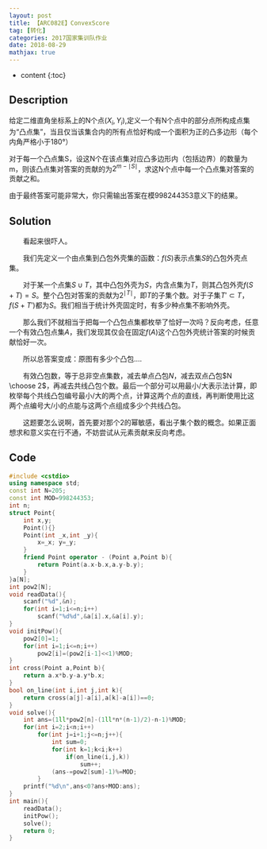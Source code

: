 ```yaml
---
layout: post
title: 【ARC082E】ConvexScore
tag: [转化]
categories: 2017国家集训队作业
date: 2018-08-29
mathjax: true
---
```

* content
{:toc}
## Description

给定二维直角坐标系上的N个点$(X_i,Y_i)$,定义一个有N个点中的部分点所构成点集为“凸点集”，当且仅当该集合内的所有点恰好构成一个面积为正的凸多边形（每个内角严格小于180°）

对于每一个凸点集S，设这N个在该点集对应凸多边形内（包括边界）的数量为m，则该凸点集对答案的贡献的为$2^{m-\mid S\mid }$，求这N个点中每一个凸点集对答案的贡献之和。

由于最终答案可能非常大，你只需输出答案在模998244353意义下的结果。



## Solution

　　看起来很吓人。

　　我们先定义一个由点集到凸包外壳集的函数：$f(S)$表示点集$S$的凸包外壳点集。

　　对于某一个点集$S\cup T$，其中凸包外壳为$S$，内含点集为$T$，则其凸包外壳$f(S+T)=S$。整个凸包对答案的贡献为$2^{\mid T\mid }$，即$T$的子集个数。对于子集$T'\subset T$，$f(S+T')$都为$S$。我们相当于统计外壳固定时，有多少种点集不影响外壳。

　　那么我们不就相当于把每一个凸包点集都枚举了恰好一次吗？反向考虑，任意一个有效凸包点集$A$，我们发现其仅会在固定$f(A)$这个凸包外壳统计答案的时候贡献恰好一次。

　　所以总答案变成：原图有多少个凸包....

　　有效凸包数，等于总非空点集数，减去单点凸包$N$，减去双点凸包$N \choose 2$，再减去共线凸包个数。最后一个部分可以用最小/大表示法计算，即枚举每个共线凸包编号最小/大的两个点，计算这两个点的直线，再判断使用比这两个点编号大/小的点能与这两个点组成多少个共线凸包。

　　这题要怎么说啊，首先要对那个2的幂敏感，看出子集个数的概念。如果正面想求和意义实在行不通，不妨尝试从元素贡献来反向考虑。



## Code

```c++
#include <cstdio>
using namespace std;
const int N=205;
const int MOD=998244353;
int n;
struct Point{
	int x,y;
	Point(){}
	Point(int _x,int _y){
		x=_x; y=_y;
	}
	friend Point operator - (Point a,Point b){
		return Point(a.x-b.x,a.y-b.y);
	}
}a[N];
int pow2[N];
void readData(){
	scanf("%d",&n);
	for(int i=1;i<=n;i++)
		scanf("%d%d",&a[i].x,&a[i].y);
}
void initPow(){
	pow2[0]=1;
	for(int i=1;i<=n;i++)
		pow2[i]=(pow2[i-1]<<1)%MOD;
}
int cross(Point a,Point b){
	return a.x*b.y-a.y*b.x;
}
bool on_line(int i,int j,int k){
	return cross(a[j]-a[i],a[k]-a[i])==0;
}
void solve(){
	int ans=(1ll*pow2[n]-(1ll*n*(n-1)/2)-n-1)%MOD;
	for(int i=2;i<n;i++)
		for(int j=i+1;j<=n;j++){
			int sum=0;
			for(int k=1;k<i;k++)	
				if(on_line(i,j,k))
					sum++;
			(ans-=pow2[sum]-1)%=MOD;
		}
	printf("%d\n",ans<0?ans+MOD:ans);
}
int main(){
	readData();
	initPow();
	solve();
	return 0;
}
```

​	